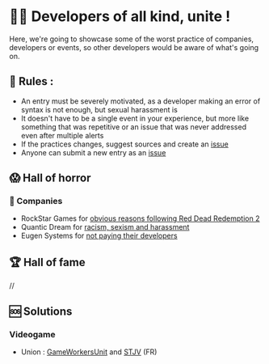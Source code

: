# 👨‍💻 Developers of all kind, unite !

Here, we're going to showcase some of the worst practice of companies, developers or events, so other developers would be aware of what's going on.

## 📜 Rules : 
* An entry must be severely motivated, as a developer making an error of syntax is not enough, but sexual harassment is
* It doesn't have to be a single event in your experience, but more like something that was repetitive or an issue that was never addressed even after multiple alerts
* If the practices changes, suggest sources and create an [issue](https://github.com/OverCodeTech/dev-job-blacklist/issues)
* Anyone can submit a new entry as an [issue](https://github.com/OverCodeTech/dev-job-blacklist/issues)

## 😱 Hall of horror

### 💼 Companies

* RockStar Games for [obvious reasons following Red Dead Redemption 2](https://www.polygon.com/2018/10/18/17994068/red-dead-redemption-2-crunch-rockstar-games)
* Quantic Dream for [racism, sexism and harassment](https://www.theguardian.com/games/2018/jan/15/game-developer-quantic-dream-accused-of-toxic-and-sexist-working-environment)
* Eugen Systems for [not paying their developers](https://www.lemonde.fr/pixels/article/2018/02/15/premiere-greve-dans-l-industrie-du-jeu-video-francaise-depuis-sept-ans_5257630_4408996.html)


## 🏆 Hall of fame

// 

## 🆘 Solutions

### Videogame

* Union : [GameWorkersUnit](https://www.gameworkersunite.org/) and [STJV](https://www.stjv.fr/en/) (FR)
